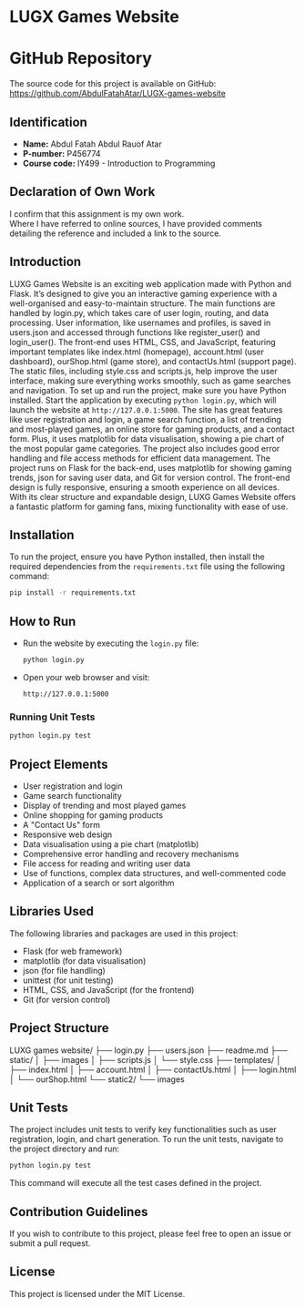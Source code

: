 # LUGX Games Website

# GitHub Repository
The source code for this project is available on GitHub: https://github.com/AbdulFatahAtar/LUGX-games-website

## Identification
- **Name:** Abdul Fatah Abdul Rauof Atar
- **P-number:** P456774
- **Course code:** IY499 - Introduction to Programming

## Declaration of Own Work
I confirm that this assignment is my own work.  
Where I have referred to online sources, I have provided comments detailing the reference and included a link to the source.

## Introduction
LUXG Games Website is an exciting web application made with Python and Flask. It’s designed to give you an interactive gaming experience with a well-organised and easy-to-maintain structure. The main functions are handled by login.py, which takes care of user login, routing, and data processing. User information, like usernames and profiles, is saved in users.json and accessed through functions like register_user() and login_user().
The front-end uses HTML, CSS, and JavaScript, featuring important templates like index.html (homepage), account.html (user dashboard), ourShop.html (game store), and contactUs.html (support page). The static files, including style.css and scripts.js, help improve the user interface, making sure everything works smoothly, such as game searches and navigation.
To set up and run the project, make sure you have Python installed. Start the application by executing `python login.py`, which will launch the website at `http://127.0.0.1:5000`. The site has great features like user registration and login, a game search function, a list of trending and most-played games, an online store for gaming products, and a contact form. Plus, it uses matplotlib for data visualisation, showing a pie chart of the most popular game categories. The project also includes good error handling and file access methods for efficient data management.
The project runs on Flask for the back-end, uses matplotlib for showing gaming trends, json for saving user data, and Git for version control. The front-end design is fully responsive, ensuring a smooth experience on all devices. With its clear structure and expandable design, LUXG Games Website offers a fantastic platform for gaming fans, mixing functionality with ease of use.

## Installation
To run the project, ensure you have Python installed, then install the required dependencies from the `requirements.txt` file using the following command:
```bash
pip install -r requirements.txt
```

## How to Run
- Run the website by executing the `login.py` file:
  ```bash
  python login.py
  ```
- Open your web browser and visit:
  ```
  http://127.0.0.1:5000
  ```

### Running Unit Tests
```bash
python login.py test
```

## Project Elements
- User registration and login
- Game search functionality
- Display of trending and most played games
- Online shopping for gaming products
- A "Contact Us" form
- Responsive web design
- Data visualisation using a pie chart (matplotlib)
- Comprehensive error handling and recovery mechanisms
- File access for reading and writing user data
- Use of functions, complex data structures, and well-commented code
- Application of a search or sort algorithm

## Libraries Used
The following libraries and packages are used in this project:
- Flask (for web framework)
- matplotlib (for data visualisation)
- json (for file handling)
- unittest (for unit testing)
- HTML, CSS, and JavaScript (for the frontend)
- Git (for version control)

## Project Structure
LUXG games website/
├── login.py
├── users.json
├── readme.md
├── static/
│   ├── images
│   ├── scripts.js
│   └── style.css
├── templates/
│   ├── index.html
│   ├── account.html
│   ├── contactUs.html
│   ├── login.html
│   └── ourShop.html
└── static2/
    └── images

## Unit Tests 
The project includes unit tests to verify key functionalities such as user registration, login, and chart generation.
To run the unit tests, navigate to the project directory and run:
```bash
python login.py test
```
This command will execute all the test cases defined in the project.

## Contribution Guidelines 
If you wish to contribute to this project, please feel free to open an issue or submit a pull request.

## License 
This project is licensed under the MIT License.
```